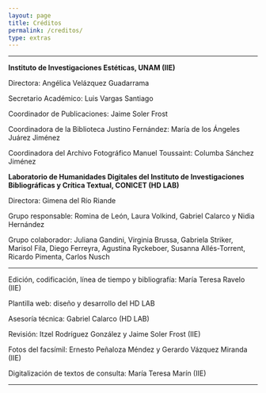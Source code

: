 ```yaml
---
layout: page
title: Créditos
permalink: /creditos/
type: extras
---
```



* * *

**Instituto de Investigaciones Estéticas, UNAM (IIE)**

Directora: Angélica Velázquez Guadarrama

Secretario Académico: Luis Vargas Santiago  

Coordinador de Publicaciones: Jaime Soler Frost  

Coordinadora de la Biblioteca Justino Fernández: María de los Ángeles Juárez Jiménez 

Coordinadora del Archivo Fotográfico Manuel Toussaint: Columba Sánchez Jiménez


**Laboratorio de Humanidades Digitales del Instituto de Investigaciones Bibliográficas y Crítica Textual, CONICET (HD LAB)**  

Directora: Gimena del Río Riande  

Grupo responsable: Romina de León, Laura Volkind,  Gabriel Calarco y Nidia Hernández


Grupo colaborador: Juliana Gandini, Virginia Brussa, Gabriela Striker, Marisol Fila, Diego Ferreyra, Agustina Ryckeboer, Susanna Allés-Torrent, Ricardo Pimenta, Carlos Nusch

* * *

Edición, codificación, línea de tiempo y bibliografía: María Teresa Ravelo (IIE)

Plantilla web: diseño y desarrollo del HD LAB

Asesoría técnica: Gabriel Calarco (HD LAB)

Revisión: Itzel Rodríguez González y Jaime Soler Frost (IIE)

Fotos del facsímil: Ernesto Peñaloza Méndez y Gerardo Vázquez Miranda (IIE)

Digitalización de textos de consulta: María Teresa Marín (IIE)

* * *




